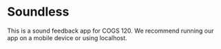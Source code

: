 # Soundless
This is a sound feedback app for COGS 120. 
We recommend running our app on a mobile device or using localhost. 

